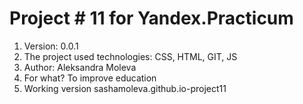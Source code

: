 # Project # 11 for Yandex.Practicum
1. Version: 0.0.1
2. The project used technologies: CSS, HTML, GIT, JS
3. Author: Aleksandra Moleva
4. For what? To improve education
5. Working version sashamoleva.github.io-project11